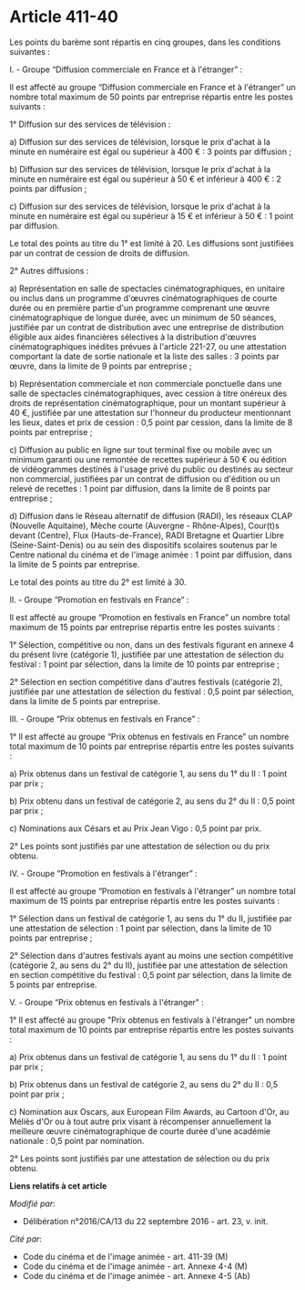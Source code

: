 # Article 411-40

Les points du barème sont répartis en cinq groupes, dans les conditions suivantes :

I. - Groupe “Diffusion commerciale en France et à l'étranger” :

Il est affecté au groupe “Diffusion  commerciale en France et à l'étranger” un nombre total maximum de 50  points par
entreprise répartis entre les postes suivants :

1° Diffusion sur des services de télévision :

a) Diffusion sur des services de  télévision, lorsque le prix d'achat à la minute en numéraire est égal ou  supérieur à 400
€ : 3 points par diffusion ;

b) Diffusion sur des services de  télévision, lorsque le prix d'achat à la minute en numéraire est égal ou  supérieur à 50 €
et inférieur à 400 € : 2 points par diffusion ;

c) Diffusion sur des services de  télévision, lorsque le prix d'achat à la minute en numéraire est égal ou  supérieur à 15 €
et inférieur à 50 € : 1 point par diffusion.

Le total des points au titre du 1° est  limité à 20. Les diffusions sont justifiées par un contrat de cession de  droits de
diffusion.

2° Autres diffusions :

a) Représentation en salle de spectacles  cinématographiques, en unitaire ou inclus dans un programme d'œuvres
cinématographiques de courte durée ou en première partie d'un programme  comprenant une œuvre cinématographique de longue
durée, avec un minimum  de 50 séances, justifiée par un contrat de distribution avec une  entreprise de distribution éligible
aux aides financières sélectives à  la distribution d'œuvres cinématographiques inédites prévues à l'article  221-27, ou une
attestation comportant la date de sortie nationale et la  liste des salles : 3 points par œuvre, dans la limite de 9 points
par  entreprise ;

b) Représentation commerciale et non  commerciale ponctuelle dans une salle de spectacles cinématographiques,  avec cession à
titre onéreux des droits de représentation  cinématographique, pour un montant supérieur à 40 €, justifiée par une
attestation sur l'honneur du producteur mentionnant les lieux, dates et  prix de cession : 0,5 point par cession, dans la
limite de 8 points par  entreprise ;

c) Diffusion au public en ligne sur tout  terminal fixe ou mobile avec un minimum garanti ou une remontée de  recettes
supérieur à 50 € ou édition de vidéogrammes destinés à l'usage  privé du public ou destinés au secteur non commercial,
justifiées par un  contrat de diffusion ou d'édition ou un relevé de recettes : 1 point  par diffusion, dans la limite de 8
points par entreprise ;

d) Diffusion dans le Réseau alternatif de  diffusion (RADI), les réseaux CLAP (Nouvelle Aquitaine), Mèche courte  (Auvergne -
Rhône-Alpes), Cour(t)s devant (Centre), Flux  (Hauts-de-France), RADI Bretagne et Quartier Libre (Seine-Saint-Denis)  ou au
sein des dispositifs scolaires soutenus par le Centre national du  cinéma et de l'image animée : 1 point par diffusion, dans
la limite de 5  points par entreprise.

Le total des points au titre du 2° est limité à 30.

II. - Groupe “Promotion en festivals en France” :

Il est affecté au groupe “Promotion en  festivals en France” un nombre total maximum de 15 points par entreprise  répartis
entre les postes suivants :

1° Sélection, compétitive ou non, dans un  des festivals figurant en annexe 4 du présent livre (catégorie 1),  justifiée par
une attestation de sélection du festival : 1 point par  sélection, dans la limite de 10 points par entreprise ;

2° Sélection en section compétitive dans  d'autres festivals (catégorie 2), justifiée par une attestation de  sélection du
festival : 0,5 point par sélection, dans la limite de 5  points par entreprise.

III. - Groupe “Prix obtenus en festivals en France” :

1° Il est affecté au groupe “Prix obtenus  en festivals en France” un nombre total maximum de 10 points par  entreprise
répartis entre les postes suivants :

a) Prix obtenus dans un festival de catégorie 1, au sens du 1° du II : 1 point par prix ;

b) Prix obtenu dans un festival de catégorie 2, au sens du 2° du II : 0,5 point par prix ;

c) Nominations aux Césars et au Prix Jean Vigo : 0,5 point par prix.

2° Les points sont justifiés par une attestation de sélection ou du prix obtenu.

IV. - Groupe “Promotion en festivals à l'étranger” :

Il est affecté au groupe “Promotion en  festivals à l'étranger” un nombre total maximum de 15 points par  entreprise répartis
entre les postes suivants :

1° Sélection dans un festival de catégorie  1, au sens du 1° du II, justifiée par une attestation de sélection : 1  point par
sélection, dans la limite de 10 points par entreprise ;

2° Sélection dans d'autres festivals ayant  au moins une section compétitive (catégorie 2, au sens du 2° du II),  justifiée
par une attestation de sélection en section compétitive du  festival : 0,5 point par sélection, dans la limite de 5 points
par  entreprise.

V. - Groupe “Prix obtenus en festivals à l'étranger" :

1° Il est affecté au groupe "Prix obtenus  en festivals à l'étranger" un nombre total maximum de 10 points par  entreprise
répartis entre les postes suivants :

a) Prix obtenus dans un festival de catégorie 1, au sens du 1° du II : 1 point par prix ;

b) Prix obtenus dans un festival de catégorie 2, au sens du 2° du II : 0,5 point par prix ;

c) Nomination aux Oscars, aux European Film  Awards, au Cartoon d'Or, au Méliès d'Or ou à tout autre prix visant à
récompenser annuellement la meilleure œuvre cinématographique de courte  durée d'une académie nationale : 0,5 point par
nomination.

2° Les points sont justifiés par une attestation de sélection ou du prix obtenu.

**Liens relatifs à cet article**

_Modifié par_:

  - Délibération n°2016/CA/13 du 22 septembre 2016 - art. 23, v. init.

_Cité par_:

  - Code du cinéma et de l'image animée - art. 411-39 (M)
  - Code du cinéma et de l'image animée - art. Annexe 4-4 (M)
  - Code du cinéma et de l'image animée - art. Annexe 4-5 (Ab)
